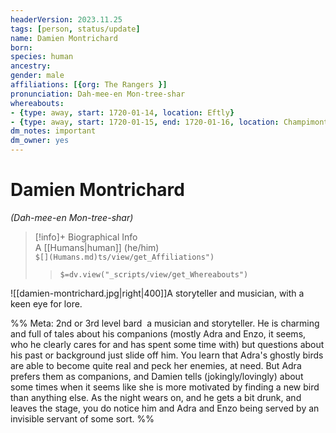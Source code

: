 ```yaml
---
headerVersion: 2023.11.25
tags: [person, status/update]
name: Damien Montrichard
born:
species: human
ancestry:
gender: male
affiliations: [{org: The Rangers }]
pronunciation: Dah-mee-en Mon-tree-shar
whereabouts:
- {type: away, start: 1720-01-14, location: Eftly}
- {type: away, start: 1720-01-15, end: 1720-01-16, location: Champimont}
dm_notes: important
dm_owner: yes
---
```

# Damien Montrichard
*(Dah-mee-en Mon-tree-shar)*
>[!info]+ Biographical Info  
> A [[Humans|human]] (he/him)  
> `$[](Humans.md)ts/view/get_Affiliations")`  
>> `$=dv.view("_scripts/view/get_Whereabouts")`

![[damien-montrichard.jpg|right|400]]A storyteller and musician, with a keen eye for lore.

%% Meta: 2nd or 3rd level bard 
 a musician and storyteller. He is charming and full of tales about his companions (mostly Adra and Enzo, it seems, who he clearly cares for and has spent some time with) but questions about his past or background just slide off him. You learn that Adra's ghostly birds are able to become quite real and peck her enemies, at need. But Adra prefers them as companions, and Damien tells (jokingly/lovingly) about some times when it seems like she is more motivated by finding a new bird than anything else. As the night wears on, and he gets a bit drunk, and leaves the stage, you do notice him and Adra and Enzo being served by an invisible servant of some sort.
%%